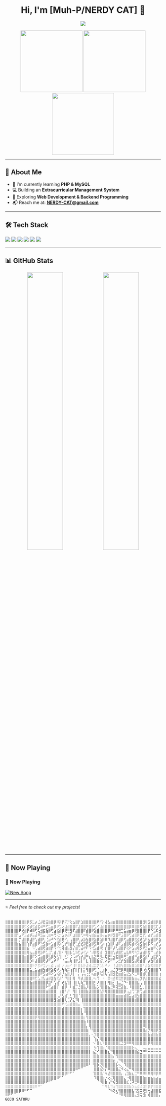 <h1 align="center">Hi, I'm [Muh-P/NERDY CAT] 👋</h1>

<p align="center">
  <img src="https://readme-typing-svg.herokuapp.com?font=Fira+Code&weight=500&size=22&duration=4000&pause=1000&color=F7B93E&center=true&width=435&lines=Web+Developer+%7C+PHP+%7C+MySQL;Building+Cool+Projects+%F0%9F%9A%80" />
</p>

<p align="center">
  <img src="https://media.giphy.com/media/xT9IgzoKnwFNmISR8I/giphy.gif" width="200" />
  <img src="https://media.giphy.com/media/xT9IgzoKnwFNmISR8I/giphy.gif" width="200" />
  <img src="https://media.giphy.com/media/xT9IgzoKnwFNmISR8I/giphy.gif" width="200" />
</p>

---

## 🚀 About Me
- 🌱 I’m currently learning **PHP & MySQL**
- 💻 Building an **Extracurricular Management System**
- 🎯 Exploring **Web Development & Backend Programming**
- 📬 Reach me at: **NERDY-CAT@gmail.com**

---

## 🛠️ Tech Stack
<p align="left">
  <img src="https://img.shields.io/badge/-PHP-777BB4?style=flat-square&logo=php&logoColor=white" />
  <img src="https://img.shields.io/badge/-MySQL-4479A1?style=flat-square&logo=mysql&logoColor=white" />
  <img src="https://img.shields.io/badge/-HTML-E34F26?style=flat-square&logo=html5&logoColor=white" />
  <img src="https://img.shields.io/badge/-CSS-1572B6?style=flat-square&logo=css3&logoColor=white" />
  <img src="https://img.shields.io/badge/-JavaScript-F7DF1E?style=flat-square&logo=javascript&logoColor=black" />
  <img src="https://img.shields.io/badge/-Bootstrap-563D7C?style=flat-square&logo=bootstrap&logoColor=white" />
</p>

---

## 📊 GitHub Stats
<p align="center">
  <img src="https://github-readme-stats.vercel.app/api?username=Muh-P&show_icons=true&theme=radical" width="48%" />
  <img src="https://github-readme-streak-stats.herokuapp.com/?user=Muh-P&theme=radical" width="48%" />
</p>

---

## 🎵 Now Playing
### 🎵 Now Playing
[![New Song](https://img.shields.io/badge/Now%20Playing-6jbYpRPTEFl1HFKHk1IC0m-%231DB954?style=for-the-badge&logo=spotify&logoColor=white)](https://open.spotify.com/track/6jbYpRPTEFl1HFKHk1IC0m)


---

⭐️ _Feel free to check out my projects!_


```
  ⣿⣿⣿⣿⣿⣿⣿⣿⡿⡫⣁⡴⣈⡼⣟⣭⣷⣿⡿⠿⡽⡟⠍⡙⢕⣢⣿⡟⣱⣿⣿⣿⣿⣿⠟⠋⡕⢼⣣⣴⣶⣿⣿⣿⣿⣿⣿⣿⣿⣿⣿⣻⢿⣩⣾⣿⡿⣿⣿⢿⣿⣿⣿⣿⡿⠛⣙⢄⣽⣿⣿⣿⡃⢹⣿⣿⣾⢫⢿⢇⣿⡟⣼⣿⡇⠯⠈⠰⣶⣾⣶⡄⢻⣿⣿⢎⣮⡹⠗⣠⣵⣶⣿⣿⣷⣾⣿⣿⣿⣿⣿⣿⣿⣿⣿⣿⣿⣿⣿⣿⣿⣿⣿⣿⣿⣿⣿⣿
⣿⣿⣿⣿⣿⣿⡿⡫⣪⡾⣫⣾⣯⠾⠛⣋⣥⣶⡿⠟⣩⢔⣼⣾⣿⣿⠏⣼⣿⣿⢟⣿⡟⣡⢊⣼⣾⣿⣿⣿⣿⣿⣿⣿⣿⣿⡿⠿⣿⡿⣫⣷⣿⣿⣿⣫⢏⡼⣫⣾⣿⣿⣿⣃⢔⠟⣱⣿⣿⡿⣛⣿⣿⣿⣿⣿⣿⣏⡾⣼⡿⣸⣿⣿⠃⣴⠠⢹⣸⡿⣿⣇⡱⡊⣿⣎⣎⢷⡘⣻⣿⣿⣿⣿⣿⣿⣿⣿⣿⣿⣿⣿⣿⣿⣿⣿⣿⣿⣿⣿⣿⣿⣿⣿⣿⣿⣿⣿
⣿⣿⣿⣿⣿⠟⢞⣾⡟⠾⠿⢋⢥⣺⣯⣷⡿⢋⣴⣯⣾⡿⢟⢛⣻⠏⣼⣿⣿⠏⣾⣿⠟⣵⣿⣿⣿⣿⡿⠿⠟⠛⣛⣉⣥⣴⣶⡿⢟⣿⣿⣿⣿⡟⠑⣡⠯⣺⣿⣿⣿⣿⡿⢋⣴⣾⠿⠟⣫⣾⣿⣿⡟⣼⣿⣿⣿⡙⣽⡟⣵⣿⣿⣥⣦⡏⡇⠈⡏⣷⡹⣿⣦⠑⡜⣿⣯⢫⢭⠘⣿⣿⣿⣿⣿⣿⣿⣿⣿⣿⣿⣿⣿⣿⣿⣿⣿⣿⣿⣿⣿⣿⣿⣿⣿⣿⣿⣿
⣿⣿⣿⣿⡟⣠⠟⣩⣴⡾⣥⣼⠿⣫⣥⢈⣶⠶⢛⢍⡒⣡⡶⣼⠏⣰⣿⣿⢋⠶⢿⢥⣾⣮⣭⣿⢤⣤⡶⡾⣻⣿⠟⣨⣿⡿⢋⣴⣿⡿⣛⡟⡁⣴⡞⣡⣾⣿⢟⣭⣿⡿⠱⠟⡡⡊⣠⣾⣿⡿⣫⣟⣼⣿⢫⢯⣿⢸⣿⣾⣿⣿⣿⣿⢼⣷⣿⠀⣷⢿⢸⣜⢿⣷⡘⣞⢿⣷⡵⡣⠘⢿⣿⣿⣿⣿⣿⣿⣿⠿⢟⡛⠛⢿⣿⣿⣿⣿⣿⣿⣿⣿⣿⣿⣿⣿⣿⣿
⣿⣿⣿⣿⡇⡉⣼⣿⡿⣼⡟⢡⣾⡿⢃⢈⡴⠚⠑⣋⣾⢟⠊⡄⢠⣿⡿⢃⡴⡵⣳⣿⢟⣵⡿⣵⡿⠿⠹⣼⣿⠏⣼⡿⢋⣴⣿⡿⣫⣪⢞⣡⠟⣢⣾⣿⠟⣵⡿⠛⣩⠞⣡⠪⢞⣾⣿⠟⢡⢞⠉⢊⣿⠇⡜⣸⡇⢠⣿⣿⣿⢿⣿⡟⣾⢹⣿⢈⣿⢸⠰⢻⡄⣻⣿⣎⢈⠻⣿⣞⢆⢸⣿⡿⢿⣻⣭⣷⣾⣿⣿⣿⣿⣶⣬⡛⢿⣿⣿⣿⣿⣿⣿⣿⣿⣿⣿⣿
⣿⣿⣿⣿⣷⣦⣿⣿⢱⡟⣴⣿⠟⢑⣫⣷⠖⣡⣾⡿⡵⢁⡞⢻⣾⡟⢁⣞⣞⡽⣟⣵⡿⣫⠿⢋⡴⢰⣱⣿⠇⣼⠏⣠⣾⣿⢯⣾⢞⢵⣫⣷⢾⡯⠫⢠⡞⣡⢮⠞⣱⠞⣡⣢⣿⡿⠑⡠⣵⢇⣆⣾⡏⣼⠃⣿⠀⣽⡏⣿⡏⣼⣿⢳⡏⢨⡏⢘⣿⡔⢈⣸⣿⠱⡹⣿⢸⣰⡌⢛⣣⣬⣷⣾⣿⣿⣿⣿⣿⣿⣿⣿⣿⣿⣿⣿⣷⣬⡻⢿⣿⣿⣿⣿⣿⣿⣿⣿
⣿⣿⣿⣿⣿⣿⣿⣿⣮⠀⠩⢁⣴⣿⢟⣵⣾⡟⠩⠊⢒⢽⣾⣧⣻⡌⣾⢉⣬⠞⠏⠩⢚⣡⣾⠿⡃⡎⣿⠏⡼⢃⣼⣿⡟⢕⠕⣡⣴⢿⡫⠟⣙⣤⣶⠟⢌⡵⢋⡜⣡⡾⣵⣿⠟⢀⣤⡾⣱⡟⢌⡞⣰⡇⣠⡟⡠⣿⡇⣿⡇⣾⣿⡾⢀⣾⡟⣸⣿⣧⢸⣧⣿⢹⠁⣟⣬⣶⣾⣿⣿⣿⣿⣿⣿⣿⣿⣿⣿⣿⣿⣿⣿⣿⣿⣿⣿⣿⣿⣦⣙⢿⣿⣿⣿⣿⣿⣿
⣿⣿⣿⣿⣿⣿⣿⣿⢿⣢⣤⣿⢟⡵⠟⣁⣨⢁⣾⡌⣿⠂⢻⣿⡧⣁⠵⣋⡴⢊⡔⠈⠼⡿⣫⣾⠀⣹⣿⣿⢡⡾⣿⣋⣤⣧⠿⠫⢓⡩⣴⣾⡿⣫⠉⢠⣞⡷⢪⣤⣟⣽⣿⠏⣴⣿⢏⣾⡿⠘⡞⢱⡿⣠⣿⠇⡆⣿⡇⣿⢇⣿⣿⠁⣾⣿⢳⣿⠿⢇⣦⠻⣉⣴⣿⣿⣿⣿⣿⣿⣿⣿⣿⣿⣿⣿⣿⣿⣿⣿⣿⣿⣿⣿⣿⣿⣿⣿⣿⣿⣿⣶⣙⢿⣿⣿⣿⣿
⣿⣿⣿⣿⣿⣿⣿⣶⣿⣿⠏⠕⣩⣴⣿⡿⣣⡿⡳⣣⢹⠀⣃⠅⡨⠠⠞⢱⡞⣼⠛⣆⣧⣝⢛⡻⠤⢯⣟⣃⣲⣯⣿⠿⢛⢡⣶⣾⠛⣴⡿⣫⣾⠃⣰⣯⡟⣱⣯⣏⣼⣿⢃⣾⣿⢣⣿⢏⠄⡼⢡⣿⠇⣼⡿⢠⡏⣿⡇⣿⠈⣿⠇⣾⣿⢧⣿⠃⢀⣾⡟⡰⣿⣿⣿⣿⣿⣿⣿⣿⣿⣿⣿⣿⣿⣿⣿⣿⣿⣿⣿⣿⣿⣿⣿⣿⣿⣿⣿⣿⣿⣿⣿⣦⡙⣿⣿⣿
⣿⣿⣿⣿⣿⣿⣿⣿⣿⡱⠇⣼⣿⣿⢟⡼⠋⣠⠞⠋⠀⠈⣤⣤⢷⢸⡟⣨⡇⠁⣇⢸⣿⣿⣷⣮⢁⠔⡭⠋⠉⡠⣊⡞⣳⣿⣿⣫⣼⢟⣾⣿⠁⡴⣳⢏⣾⣿⣟⡾⢻⣯⣿⣿⡡⢭⢏⡟⢰⢁⡟⡘⢰⣿⡅⣐⡚⣿⡇⣿⢂⡟⣼⣿⢏⣸⠇⣨⣼⡟⡌⢹⣿⣿⣿⣿⣿⣿⣿⣿⣿⣿⣿⣿⣿⣿⣿⣿⣿⣿⣿⣿⣿⣿⣿⣿⣿⣿⣿⣿⣿⣿⣿⣿⣷⣈⢻⣿
⣿⣿⣿⣿⣿⣿⣿⣿⣿⣿⠗⠝⡫⠞⣩⡔⣂⣮⢠⣶⡇⡐⡰⣶⠊⢸⠇⣿⡧⡗⣼⢾⣬⣭⡝⡡⡣⠚⠔⠀⢘⣼⣿⢳⣿⣿⣷⣿⣵⣿⣿⠃⣼⣵⢯⣿⣿⡟⣜⢡⡟⢹⣿⢱⣿⣿⣾⠃⢢⡟⣠⢇⣿⣿⡇⡯⠇⣽⡇⣿⢸⡽⣻⢟⠘⠈⣰⣿⡟⢸⢷⢸⣿⣿⣿⣿⣿⣿⣿⣿⣿⠋⢹⣿⡏⢹⣿⡟⠁⠈⣿⡿⠁⣿⣿⠁⣹⣿⣿⣿⣿⣿⣿⣿⣿⣿⡆⢹
⣿⣿⣿⣿⣿⣿⣿⣿⣿⣥⣀⣥⣴⣾⣳⣾⢟⣵⢯⠞⡠⢳⢷⡭⢰⡏⡇⡏⡇⡅⢻⣿⡿⢋⠈⡀⣰⡷⠀⣠⣈⡹⢛⡿⠿⣿⣿⣿⣿⣿⡿⠰⣳⢫⣿⣿⣿⠹⣁⡾⢡⢸⢣⣿⣿⣿⠿⠐⢋⠚⡈⣬⣭⣴⣶⣞⡇⣿⡇⣿⣸⣱⠟⣎⡇⣸⣿⡟⣼⡟⡾⢸⣿⣿⣿⣿⣿⣿⣿⣿⡏⠀⠈⡿⢀⡾⠋⣠⠆⠀⣿⠁⠈⠉⠁⢠⣿⣿⣿⣿⣿⣿⣿⣿⣿⣿⣇⢸
⣿⣿⣿⣿⣿⣿⣿⣿⣿⣿⣿⣿⣿⠟⣫⣴⠿⠕⣡⢮⡾⡘⣦⣿⡸⡇⠀⡅⢡⢥⢐⡋⢦⣶⡿⢯⣽⢧⢡⣿⣺⣟⣶⣾⣥⣜⣢⠫⣉⠿⣿⣾⢏⣿⣿⣿⣿⢰⠻⢣⣿⢈⡬⠝⣀⣲⣤⣴⣟⢞⣽⣿⣿⣿⡿⣿⡿⢸⡗⣿⠉⢣⡇⣿⢠⣿⣿⡹⠟⣼⢷⢸⣿⣿⣿⣿⣿⣿⣿⡿⠀⣶⠀⠀⡼⠁⣀⣠⡄⠠⠇⢠⣾⡟⢀⣾⡿⠋⣹⣿⣿⣿⣿⣿⣿⣿⡟⢸
⣿⣿⣿⣿⣿⣿⣿⣿⣿⣿⠿⣋⣡⣘⣣⣴⡾⣽⣳⢏⡼⠁⠙⣿⡇⢿⠀⠻⡾⣸⣿⣿⡐⠢⠩⠀⠐⠀⠭⢒⣚⠯⢭⣛⡿⣿⣿⣷⣶⢤⡹⡟⣼⣿⣿⣿⣿⣮⣴⡿⠿⣄⣶⣾⣿⣿⡿⢟⣫⠭⠿⠒⠢⠤⠔⠀⠀⠘⣧⣿⠌⣿⠃⡟⣼⣿⣿⣇⠆⡿⣼⢸⣿⣿⣿⣿⣿⣿⣿⣧⣼⣿⣧⣼⣧⣼⣿⣿⣦⣴⣤⣿⣿⣦⣼⡟⣡⣾⣿⣿⣿⣿⣿⣿⣿⣿⡇⣼
⣿⣿⣿⣿⣿⣿⣿⣿⣿⣷⣾⣿⣿⣿⣿⡿⣽⠃⢡⣾⠁⢞⣧⢹⡇⢸⡇⢧⢷⡉⣿⣿⣿⡃⠜⣿⣿⡇⢻⣷⡂⢸⣤⣈⠙⠂⣿⣿⣿⣧⢠⢸⣿⣿⣿⣿⣿⣿⡟⠁⣹⣿⣿⣿⣿⡿⠐⢋⠁⣤⣖⣘⣻⠇⣼⣿⣿⠃⣹⡏⠸⢃⡏⠀⣻⣿⣿⣟⡀⣇⡏⢸⣿⣿⣿⣿⣿⣿⣿⣿⣿⣿⣿⡿⠿⠿⠛⢿⠛⢻⡿⠟⠛⠛⠛⠿⣿⣿⣿⣿⣿⣿⣿⣿⣿⣿⡇⣿
⣿⣿⣿⣿⣿⣿⣿⣿⣿⣿⣿⣿⣿⣿⣿⠗⢋⣴⣿⡏⠀⣾⡿⠀⠇⣾⡉⣘⣿⣧⡸⣿⣿⣧⡡⢻⣿⣿⣦⣘⠿⢽⣛⣽⣷⡀⠸⣿⣿⣿⣃⡀⣿⣿⣿⣿⣿⣿⡟⣧⣹⣿⣿⣿⣿⠃⢰⣿⣷⣝⡻⢛⣋⣴⣿⣿⢏⣇⢻⡌⠈⡸⢽⠐⣿⣿⡟⣼⣱⡿⣠⢸⣿⣿⣿⣿⣿⣿⣿⣿⣿⣿⣿⣦⡄⢠⣶⠀⣴⣿⠀⣠⣶⣶⠂⢠⣿⣿⣿⣿⣿⣿⣿⣿⣿⣿⡇⣿
⣿⣿⣿⣿⣿⣿⣿⣿⣿⣿⣿⣿⣿⣿⣿⣶⣿⣿⣿⠀⢰⣿⠃⡜⠀⢻⡇⢸⣿⣿⣷⣽⣿⣿⣿⣣⡻⢿⣿⣿⣿⣿⣿⣿⡿⢠⣐⢉⢉⡿⢉⣴⣿⣿⣿⣿⣿⣿⣿⣾⣿⡿⠻⢿⡏⢠⣌⢿⣿⣿⣿⣿⣿⣿⡿⣫⣜⣿⢳⢠⢹⡇⣸⣷⣾⢛⡇⢿⡟⣱⣿⢸⣿⣿⣿⣿⣿⣿⣿⣿⣿⣿⣿⡟⢀⣾⣿⣿⣿⡏⢠⠿⠛⢁⣴⣿⣿⣿⣿⣿⣿⣿⣿⣿⣿⣿⡇⣿
⣿⣿⣿⣿⣿⣿⣿⣿⣿⣿⣿⣿⣿⣿⣿⣿⣿⣿⣿⢠⡜⣣⣾⢁⣃⢹⣿⠈⣿⣿⣿⣿⣿⣿⣿⣿⣿⣿⣿⣿⣿⣶⣶⣶⣾⣿⣥⣴⣿⣳⣿⣿⣿⣿⣿⣿⣿⣿⣿⣿⣿⣿⣬⠡⠛⢿⣾⣶⣶⣶⣶⣿⣿⣿⣿⣿⣿⣿⠈⡇⢾⣷⣿⣿⡿⢸⣿⡞⡀⣾⣿⢸⣿⣿⣿⣿⣿⣿⣿⣿⣿⣟⠉⢁⣀⣠⣽⣿⣿⣀⣀⣤⣶⣿⣿⣿⣿⣿⣿⣿⣿⣿⣿⣿⣿⣿⡇⣿
⣿⣿⣿⣿⣿⣿⣿⣿⣿⣿⣿⣿⣿⣿⣿⣿⣿⣿⣻⣵⣾⣿⢇⢈⡜⣅⠹⡇⢸⣿⣿⣿⣿⣿⣿⣿⣿⣿⣿⣿⣿⣿⣿⣿⣿⣿⣿⣿⣾⣿⣿⣿⣿⣿⣿⣿⣿⣿⣿⣿⣿⣿⣿⣿⣿⣿⣿⣿⣿⣿⣿⣿⣿⣿⣿⣿⣿⢏⣸⣧⢻⣿⣿⣿⡇⣿⡟⡀⡆⣿⣿⢸⣿⣿⣿⣿⣿⣿⣿⣿⣿⣿⣿⣿⣿⣿⣿⣿⢿⣿⣿⣿⣿⣿⣿⡿⣿⣿⣿⣿⣿⣿⣿⣿⣿⣿⡇⣿
⣿⣿⣿⣿⣿⣿⣿⣿⣿⣿⣿⣿⣿⣿⣿⣿⣿⣿⣿⣿⣿⠟⢊⣬⣾⣿⣷⣤⠈⣿⣿⣿⣿⣿⣿⣿⣿⣿⣿⣿⣿⣿⣿⣿⣿⣿⣿⣿⣿⣿⣿⣿⣿⣿⣿⣿⣿⣿⣿⣿⣿⣿⣿⣿⣿⣿⣿⣿⣿⣿⣿⣿⣿⣿⣿⣿⣯⣾⣿⣿⣾⣿⣿⡿⠸⠟⠠⢠⢣⢿⣿⢸⣿⣿⣿⣿⣿⣿⣿⣿⣿⠁⢹⡟⠈⢹⣿⠃⣸⠏⢸⡏⠈⣿⡿⠁⣼⣿⣿⣿⣿⣿⣿⣿⣿⣿⡇⣿
⣿⣿⣿⣿⣿⣿⣿⣿⣿⣿⣿⣿⣿⣿⣿⣿⣿⣿⣿⣿⣿⣾⣿⣿⣿⣿⣿⣿⡆⢹⣿⣿⣿⣿⣿⣿⣿⣿⣿⣿⣿⣿⣿⣿⣿⣿⣿⣿⣿⣿⣿⣿⣿⣿⣿⣿⣿⣿⣿⣿⣿⣿⣿⣿⣿⣿⣿⣿⣿⣿⣿⣿⣿⣿⣿⣿⣿⣿⣿⣿⣿⣿⣿⠃⣴⠀⡏⣸⡇⠎⢿⡛⣿⣿⣿⣿⣿⣿⣿⣿⡇⠀⡟⢁⠀⠸⠃⣰⡟⢀⡿⠀⡀⠘⠃⣸⣿⣿⣿⣿⣿⣿⣿⣿⣿⣿⡇⣽
⣿⣿⣿⣿⣿⣿⣿⣿⣿⣿⣿⣿⣿⣿⣿⣿⣿⣿⣿⣿⣿⣿⣿⣿⣿⣿⣿⣿⣧⠘⣿⣿⣿⣿⣿⣿⣿⣿⣿⣿⣿⣿⣿⣿⣿⣿⣿⣿⣿⣿⣿⣿⣿⣿⣿⣿⣿⣿⣿⣿⣿⣿⣿⣿⣿⣿⣿⣿⣿⣿⣿⣿⣿⣿⣿⣿⣿⣿⣿⣿⣿⣿⠃⣸⣿⠀⠀⣿⣿⢰⣾⡇⣿⣿⣿⣿⣿⣿⣿⣿⡇⠀⢠⣾⡀⠀⣴⡿⠁⣾⠁⣼⣷⠀⢠⣿⠛⢙⣿⣿⣿⣿⣿⣿⣿⣿⡇⣿
⣿⣿⣿⣿⣿⣿⣿⣿⣿⣿⣿⡿⢿⣿⣿⣿⣿⣿⣿⣿⣿⣿⣿⣿⣿⣿⣿⣿⣿⡆⢻⣿⣿⣿⣿⣿⣿⣿⣿⣿⣿⣿⣿⣿⣿⣿⣿⣿⣿⣿⣿⣿⣿⣿⣿⣿⣿⣿⣿⣿⣿⣿⣿⣿⣿⣿⣿⣿⣿⣿⣿⣿⣿⣿⣿⣿⣿⣿⣿⣿⣿⡏⢠⣿⡏⠠⣸⣿⣷⣿⣿⢃⣨⣿⣿⣿⣿⣿⣿⣿⣷⣶⣿⣿⣷⣾⣿⣷⣼⣿⣶⣿⣿⣷⣾⣿⣶⣿⣿⣿⣿⣿⣿⣿⣿⡿⣡⣿
⣿⣿⣿⣿⣿⣿⣿⣿⣿⣿⣿⣿⣿⣿⣿⣿⣿⣿⣿⣿⣿⣿⣿⣿⣿⣿⣿⣿⣿⣷⠸⣿⣿⣿⣿⣿⣿⣿⣿⣿⣿⣿⣿⣿⣿⣿⣿⣿⣿⣿⣿⣿⣿⣿⣿⣿⣿⣿⣿⣿⣿⣿⣿⣿⣿⣿⣿⣿⣿⣿⣿⣿⣿⣿⣿⣿⣿⣿⣿⣿⡿⠀⣾⣿⢁⣵⣿⣿⣿⣿⣿⣆⠻⣿⣿⣿⣿⣿⣿⣿⣿⣿⣿⣿⣿⣿⣿⣿⣿⣿⣿⣿⣿⣿⣿⣿⣿⣿⣿⣿⣿⣿⣿⣿⡿⣱⣿⣿
⣿⣿⣿⣿⣿⣿⣿⣿⣿⣿⣿⣿⣿⣿⣿⣿⣿⣿⣿⣿⣿⣿⣿⣿⣿⣿⣿⣿⣿⣿⡄⢿⣿⣿⣿⣿⣿⣿⣿⣿⣿⣿⣿⣿⣿⣿⣿⣿⣿⣿⣿⠿⣿⣿⣿⣿⣿⣿⣿⣿⣿⣿⣿⣿⣿⣿⣿⣿⣿⣿⣿⣿⣿⣿⣿⣿⣿⣿⣿⣿⠃⣸⣿⣿⣿⣿⣿⣿⣿⣿⣿⣿⣷⣬⡻⣿⣿⣿⣿⣿⣿⣿⣿⣿⣿⣿⣿⣿⣿⣿⣿⣿⣿⣿⣿⣿⣿⣿⣿⣿⣿⣿⣿⠟⣴⣿⣿⣿
⣿⣿⣿⣿⣿⣿⣿⣿⣿⣿⣿⣿⣿⣿⣿⣿⣿⣿⣿⣿⣿⣿⣿⣿⣿⣿⣿⣿⣿⣿⣷⠈⢻⣿⣿⣿⣿⣿⣿⣿⣿⣿⣿⣿⣿⣿⣿⣿⣿⣿⣿⣿⣴⡙⢿⣿⡿⣻⣿⣿⣿⣿⣿⣿⣿⣿⣿⣿⣿⣿⣿⣿⣿⣿⣿⣿⣿⣿⣿⠋⢠⣿⣿⣿⣿⣿⣿⣿⣿⣿⣿⣿⣿⣿⣿⣷⣽⡻⢿⣿⣿⣿⣿⣿⣿⣿⣿⣿⣿⣿⣿⣿⣿⣿⣿⣿⣿⣿⣿⣿⣿⣿⠏⣼⣿⣿⣿⣿
⣿⣿⣿⣿⣿⣿⣿⣿⣿⣿⣿⣿⣿⣿⣿⣿⣿⣿⣿⣿⣿⣿⣿⣿⣿⣿⣿⣿⣿⣿⣿⡄⢂⡹⣿⣿⣿⣿⣿⣿⣿⣿⣿⣿⣿⣿⣿⣿⣿⣿⣿⣿⣿⣷⣾⣿⣷⣿⣿⣿⣿⣿⣿⣿⣿⣿⣿⣿⣿⣿⣿⣿⣿⣿⣿⣿⣿⠟⣡⠀⣸⣿⣿⣿⣿⣿⣿⣿⣿⣿⣿⣿⣿⣿⣿⣿⣿⣿⣷⣯⣝⡻⠿⣿⣿⣿⣿⣿⣿⣿⣿⣿⣿⣿⣿⣿⣿⡿⠿⠟⠋⢁⣾⣿⣿⣿⣿⣿
⣿⣿⣿⣿⣿⣿⣿⣿⣿⣿⣿⣿⣿⣿⣿⣿⣿⣿⣿⣿⣿⣿⣿⣿⣿⣿⣿⣿⣿⣿⣿⡇⠀⢱⡌⢿⣿⣿⣿⣿⣿⣿⣿⣿⣿⣿⣿⣿⣿⣿⣿⣿⣿⣿⣿⣿⣿⣿⣿⣿⣿⣿⣿⣿⣿⣿⣿⣿⣿⣿⣿⣿⣿⣿⣿⠟⣡⣾⠃⠀⣿⣿⣿⣿⣿⣿⣿⣿⣿⣿⣿⣿⣿⣿⡿⢿⣛⣿⣿⣿⣿⣿⣷⣶⣬⡁⣨⠿⣛⣛⣛⣻⣿⣿⣿⣿⣷⣾⣿⣿⣿⣿⣿⣿⣿⣿⣿⣿
⣿⣿⣿⣿⣿⣿⣿⣿⣿⣿⣿⣿⣿⣿⣿⣿⣿⣿⣿⣿⣿⣿⣿⣿⣿⣿⣿⣿⣿⣿⣿⡇⠐⠌⣿⣆⠹⣿⣿⣿⣿⣿⣏⣙⣻⠿⠿⢿⣿⣿⣿⣿⣿⡿⢿⣿⣿⣿⣿⣿⣿⣿⣿⣿⠿⢿⣟⣋⣤⣾⣿⣿⣿⡿⢣⣾⣿⢏⠀⢸⣿⣿⣿⣿⣿⣿⣿⣿⣿⣿⣿⣿⣿⣿⣾⣿⣿⣿⣿⣿⣿⣿⣿⣿⡟⡴⣩⣾⣿⣿⣿⣿⣿⣿⣿⣿⣿⣿⣿⣿⣿⣿⣿⣿⣿⣿⣿⣿
⣿⣿⣿⣿⣿⣿⣿⣿⣿⣿⣿⣿⣿⣿⣿⣿⣿⣿⣿⣿⣿⣿⣿⣿⣿⣿⣿⣿⣿⣿⣿⡇⠀⡳⢹⣿⣷⡈⢿⣿⣿⣿⣿⣿⣿⣿⣿⣗⢦⡀⠀⠤⣤⣤⣤⣤⣤⣤⣄⠤⠖⡀⢴⣶⣿⣿⣿⣿⣿⣿⣿⡿⢋⣴⣿⡿⠋⣀⠀⣺⣿⣿⣿⣿⣿⣿⣿⣿⣿⣿⣿⣿⣿⣿⣿⣿⣿⣿⣿⣿⣿⣿⣿⡟⣨⣾⣿⣿⣿⣿⣿⣿⣿⣿⣿⣿⣿⣿⣿⣿⣿⣿⣿⣿⣿⣿⣿⣿
⣿⣿⣿⣿⣿⣿⣿⣿⣿⣿⣿⣿⣿⣿⣿⣿⣿⣿⣿⣿⣿⣿⣿⣿⣿⣿⣿⣿⣿⣿⣿⡇⢰⣌⠊⣿⣿⣿⣆⠙⣿⣿⣿⣿⣿⣿⣿⣿⣿⣮⣙⠛⠛⠒⠒⠒⠒⠒⡖⢒⣩⣼⣿⣿⣿⣿⣿⣿⣿⡿⢋⣴⣿⣿⣿⠍⣐⡇⢀⣾⣿⣿⣿⣿⣿⣿⣿⣿⣿⣿⣿⣿⣿⣿⣿⣿⣿⣿⣿⣿⣿⣿⣟⣴⣿⣿⣿⣿⣿⣿⣿⣿⣿⣿⣿⣿⣿⣿⣿⣿⣿⣿⣿⣿⣿⣿⣿⣿
⣿⣿⣿⣿⣿⣿⣿⣿⣿⣿⣿⣿⣿⣿⣿⣿⣿⣿⣿⣿⣿⣿⣿⣿⣿⣿⣿⣿⣿⣿⣿⡇⢸⣿⣷⣿⣿⣿⣿⣷⡌⢻⣿⣿⣿⣿⣿⣿⣿⣿⣿⣿⣿⣿⣿⣿⣿⣿⣿⣿⣿⣿⣿⣿⣿⣿⣿⣿⢋⣴⣿⣿⣿⣿⡏⢀⡳⠀⢸⣿⣿⣿⣿⣿⣿⣿⣿⣿⣿⣿⣿⣿⣿⣿⣿⣿⣿⣿⣿⣿⣿⣿⣿⣿⣿⣿⣿⣿⣿⣿⣿⣿⣿⣿⣿⣿⣿⣿⣿⣿⣿⣿⣿⣿⣿⣿⣿⣿
⣿⣿⣿⣿⣿⣿⣿⣿⣿⣿⣿⣿⣿⣿⣿⣿⣿⣿⣿⣿⣿⣿⣿⣿⣿⣿⣿⣿⣿⣿⣿⡇⢸⣿⣿⣿⣿⣿⣿⣿⣖⢀⠙⢿⣿⣿⣿⣿⣿⣿⣿⣿⣿⣿⣿⣿⣿⣿⣿⣿⣿⣿⣿⣿⣿⣿⠟⣱⣿⣿⣿⣿⣿⣿⡯⢅⡾⠀⣼⣿⣿⣿⣿⣿⣿⣿⣿⣿⣿⣿⣿⣿⣿⣿⣿⣿⣿⣿⣿⣿⣿⣿⣿⣿⣿⣿⣿⣿⣿⣿⣿⣿⣿⣿⣿⣿⣿⣿⣿⣿⣿⣿⣿⣿⣿⣿⣿⣿
⣿⣿⣿⣿⣿⣿⣿⣿⣿⣿⣿⣿⣿⣿⣿⣿⣿⣿⣿⣿⣿⣿⣿⣿⣿⣿⣿⣿⣿⣿⠿⠃⠘⣿⡷⣝⢿⣿⣿⣿⣿⡧⠢⡀⠹⣿⣿⣿⣿⣿⣿⣿⣿⣿⣿⣿⣿⣿⣿⣿⣿⣿⣿⣿⠟⠁⣰⣿⣿⣿⣿⣿⣿⣭⣾⣿⡇⡆⣿⣿⣿⣿⣿⣿⣿⣿⣿⣿⣿⣿⣿⣿⣿⣿⣿⣿⣿⣿⣿⣿⣿⣿⣿⣿⣿⣿⣿⣿⣿⣿⣿⣿⣿⣿⣿⣿⣿⣿⣿⣿⣿⣿⣿⣿⣿⣿⣿⣿
⣿⣿⣿⣿⣿⣿⣿⣿⣿⣿⣿⣿⣿⣿⣿⣿⣿⣿⣿⣿⣿⣿⣿⣿⣿⣿⠿⠛⠉⠀⠀⠀⠀⣿⣿⣮⡳⡍⠿⣿⣿⣿⣌⠺⢔⣌⠛⢿⣿⣿⣿⣿⣿⣿⣿⣿⣿⣿⣿⣿⣿⣿⠟⠁⢂⣰⣿⣿⣿⣿⣿⣿⣿⣿⣿⣿⠀⢸⣿⣿⣿⣿⣿⣿⣿⣿⣿⣿⣿⣿⣿⣿⣿⣿⣿⣿⣿⣿⣿⣿⣿⣿⣿⣿⣿⣿⣿⣿⣿⣿⣿⣿⣿⣿⣿⣿⣿⣿⣿⣿⣿⣿⣿⣿⣿⣿⣿⣿
⣿⣿⣿⣿⣿⣿⣿⣿⣿⣿⣿⣿⣿⣿⣿⣿⣿⣿⣿⣿⣿⣿⡿⠟⠋⠁⠀⠀⠀⠀⠀⠀⠈⣿⣿⣿⡌⠲⣜⢿⣿⣿⣿⡄⢠⣹⣷⣆⣉⠛⠿⠿⠿⠿⢿⠿⡿⠿⠿⠟⠋⣀⠤⡢⢼⣿⣿⣿⣿⣿⣿⣿⣿⣿⣿⣿⠀⠀⠉⠛⢿⣿⣿⣿⣿⣿⣿⣿⣿⣿⣿⣿⣿⣿⣿⣿⣿⣿⣿⣿⣿⣿⣿⣿⣿⣿⣿⣿⣿⣿⣿⣿⣿⣿⣿⣿⣿⣿⣿⣿⣿⣿⣿⣿⣿⣿⣿⣿
⣿⣿⣿⣿⣿⣿⣿⣿⣿⣿⣿⣿⣿⣿⣿⣿⣿⣿⣿⠿⠋⠁⠀⠀⠀⠀⠀⠀⠀⠀⠀⠀⠀⠹⣿⣿⣷⡐⢔⢌⢿⣿⣿⣿⣄⠐⢿⣿⣿⣿⣿⣷⣶⣶⣦⣦⣴⣤⣦⡔⠲⢌⡱⣴⣿⣿⣿⠟⢋⣩⣿⣿⣿⣿⣿⡿⠀⠀⠀⠀⠀⠈⠛⠿⣿⣿⣿⣿⣿⣿⣿⣿⣿⣿⣿⣿⣿⣿⣿⣿⣿⣿⣿⣿⣿⣿⣿⣿⣿⣿⣿⣿⣿⣿⣿⣿⣿⣿⣿⣿⣿⣿⣿⣿⣿⣿⣿⣿
⣿⣿⣿⣿⣿⣿⣿⣿⣿⣿⣿⣿⣿⣿⡿⠟⠋⠁⠀⠀⠀⠀⠀⠀⠀⠀⠀⠀⠀⠀⠀⠀⠀⠀⠈⠻⣿⣷⢠⠓⢮⣻⣿⣿⣿⣎⢈⠽⣛⠿⣿⣿⣿⣿⣿⣿⣿⣿⣿⠣⠕⢲⣿⣿⣿⣿⢏⣰⣾⠿⣿⣿⣿⣿⣿⠇⠀⠀⠀⠀⠀⠀⠀⠀⠀⠙⠿⣿⣿⣿⣿⣿⣿⣿⣿⣿⣿⣿⣿⣿⣿⣿⣿⣿⣿⣿⣿⣿⣿⣿⣿⣿⣿⣿⣿⣿⣿⣿⣿⣿⣿⣿⣿⣿⣿⣿⣿⣿
⣿⣿⣿⣿⣿⣿⣿⣿⣿⣿⣿⠿⠛⠁⠀⠀⠀⠀⠀⠀⠀⠀⠀⠀⠀⠀⠀⠀⠀⠀⠀⠀⠀⠀⠀⠀⠉⠻⣇⢙⢴⢙⣿⣿⣿⣿⣷⡱⣦⣪⠬⣽⣛⡿⡟⣻⣿⣿⣣⣌⣴⣿⣿⣿⡿⢁⡴⢚⣋⠸⣿⣿⣿⣿⣿⠀⠀⠀⠀⠀⠀⠀⠀⠀⠀⠀⠀⠀⠉⠛⠿⣿⣿⣿⣿⣿⣿⣿⣿⣿⣿⣿⣿⣿⣿⣿⣿⣿⣿⣿⣿⣿⣿⣿⣿⣿⣿⣿⣿⣿⣿⣿⣿⣿⣿⣿⣿⣿
⣿⣿⣿⣿⣿⡿⠿⠛⠋⠉⠀⠀⠀⠀⠀⠀⠀⠀⠀⠀⠀⠀⠀⠀⠀⠀⠀⠀⠀⠀⠀⠀⠀⠀⠀⠀⠀⠀⠈⠳⢝⢆⢻⣿⣿⣿⣿⣧⢩⣫⠭⢟⣻⢒⣼⣿⣿⣯⢅⣾⣿⣿⡿⢋⡀⢦⣼⠯⣭⣶⣾⡿⠟⠋⠀⠀⠀⠀⠀⠀⠀⠀⠀⠀⠀⠀⠀⠀⠀⠀⠀⠀⠈⠙⠻⢿⣿⣿⣿⣿⣿⣿⣿⣿⣿⣿⣿⣿⣿⣿⣿⣿⣿⣿⣿⣿⣿⣿⣿⣿⣿⣿⣿⣿⣿⣿⣿⣿
⠿⠟⠋⠉⠀⠀⠀⠀⠀⠀⠀⠀⠀⠀⠀⠀⠀⠀⠀⠀⠀⠀⠀⠀⠀⠀⠀⠀⠀⠀⠀⠀⠀⠀⠀⠀⠀⠀⠀⠀⠀⠉⠘⠿⢿⣿⣿⣿⣄⣺⢭⣻⡆⢾⣿⣿⣿⡄⣿⣿⣿⡟⠁⠀⢴⡟⣮⡿⠼⠛⠉⠀⠀⠀⠀⠀⠀⠀⠀⠀⠀⠀⠀⠀⠀⠀⠀⠀⠀⠀⠀⠀⠀⠀⠀⠀⠈⠙⠻⠿⣿⣿⣿⣿⣿⣿⣿⣿⣿⣿⣿⣿⣿⣿⣿⣿⣿⣿⣿⣿⣿⣿⣿⣿⣿⣿⣿⣿
GOJO SATORU
```
